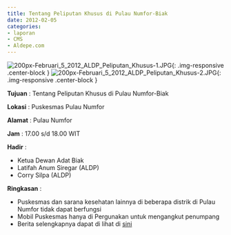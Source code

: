 ```yaml
---
title: Tentang Peliputan Khusus di Pulau Numfor-Biak
date: 2012-02-05
categories:
- laporan
- CMS
- Aldepe.com
---
```


![200px-Februari_5_2012_ALDP_Peliputan_Khusus-1.JPG](/uploads/200px-Februari_5_2012_ALDP_Peliputan_Khusus-1.JPG){: .img-responsive .center-block }
![200px-Februari_5_2012_ALDP_Peliputan_Khusus-2.JPG](/uploads/200px-Februari_5_2012_ALDP_Peliputan_Khusus-2.JPG){: .img-responsive .center-block }

**Tujuan** : Tentang Peliputan Khusus di Pulau Numfor-Biak

**Lokasi** : Puskesmas Pulau Numfor

**Alamat** : Pulau Numfor

**Jam** : 17.00 s/d 18.00 WIT

**Hadir** : 
* Ketua Dewan Adat Biak
* Latifah Anum Siregar (ALDP)
* Corry Silpa (ALDP)

**Ringkasan** : 
* Puskesmas dan sarana kesehatan lainnya di beberapa distrik di Pulau Numfor tidak dapat berfungsi
* Mobil Puskesmas hanya di Pergunakan untuk mengangkut penumpang
* Berita selengkapnya dapat di lihat di [sini](http://www.aldepe.com/2012/02/mobil-puskesmas-buat-angkut-penumpang.html)
